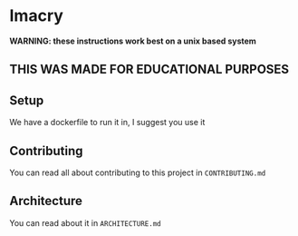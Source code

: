 # Imacry

**WARNING: these instructions work best on a unix based system**

## **THIS WAS MADE FOR EDUCATIONAL PURPOSES**

## Setup

We have a dockerfile to run it in, I suggest you use it

## Contributing
You can read all about contributing to this project in `CONTRIBUTING.md`

## Architecture
You can read about it in `ARCHITECTURE.md`

